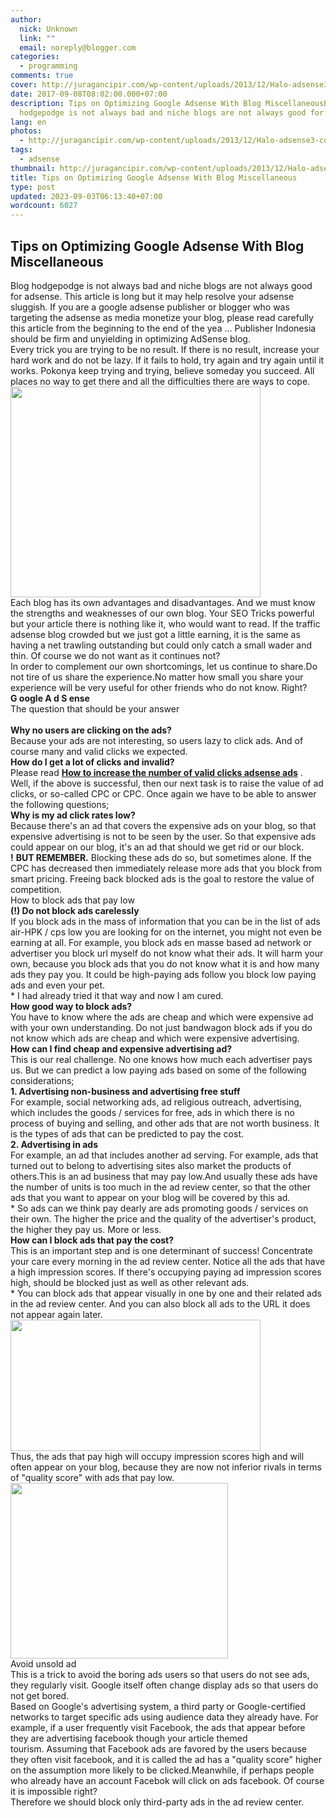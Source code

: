 ```yaml
---
author:
  nick: Unknown
  link: ""
  email: noreply@blogger.com
categories:
  - programming
comments: true
cover: http://juragancipir.com/wp-content/uploads/2013/12/Halo-adsense3-copy-300x254.jpg
date: 2017-09-08T08:02:00.000+07:00
description: Tips on Optimizing Google Adsense With Blog MiscellaneousBlog
  hodgepodge is not always bad and niche blogs are not always good for
lang: en
photos:
  - http://juragancipir.com/wp-content/uploads/2013/12/Halo-adsense3-copy-300x254.jpg
tags:
  - adsense
thumbnail: http://juragancipir.com/wp-content/uploads/2013/12/Halo-adsense3-copy-300x254.jpg
title: Tips on Optimizing Google Adsense With Blog Miscellaneous
type: post
updated: 2023-09-03T06:13:40+07:00
wordcount: 6027
---
```


<div dir="ltr">
<h2>Tips on Optimizing Google Adsense With Blog Miscellaneous</h2>
<div>
<div dir="ltr">Blog hodgepodge is not always bad and niche blogs are not always good for adsense.&nbsp;This article is long but it may help resolve your adsense sluggish.&nbsp;If you are a google adsense publisher or blogger who was targeting the adsense as media monetize your blog, please read carefully this article from the beginning to the end of the yea ... Publisher Indonesia should be firm and unyielding in optimizing AdSense blog.</div>
<div dir="ltr">Every trick you are trying to be no result.&nbsp;If there is no result, increase your hard work and do not be lazy.&nbsp;If it fails to hold, try again and try again until it works.&nbsp;Pokonya keep trying and trying, believe someday you succeed.&nbsp;All places no way to get there and all the difficulties there are ways to cope.<br>
<div><img src="http://juragancipir.com/wp-content/uploads/2013/12/Halo-adsense3-copy-300x254.jpg" sizes="(min-width: 400px) 400px, 100vw" alt="" width="400" height="337" /><img src="http://juragancipir.com/wp-content/uploads/2013/12/Halo-adsense3-copy-300x254.jpg" alt="" /><br>
</div>
<div>Each blog has its own advantages and disadvantages.&nbsp;And we must know the strengths and weaknesses of our own blog.&nbsp;Your SEO Tricks powerful but your article there is nothing like it, who would want to read.&nbsp;If the traffic adsense blog crowded but we just got a little earning, it is the same as having a net trawling outstanding but could only catch a small wader and thin.&nbsp;Of course we do not want as it continues not?</div>
<div>In order to complement our own shortcomings, let us continue to share.Do not tire of us share the experience.No matter how small you share your experience will be very useful for other friends who do not know.&nbsp;Right?</div>
<div><strong>G&nbsp;oogle&nbsp;A&nbsp;d&nbsp;S&nbsp;ense</strong></div>
<div>The question that should be your answer<br><strong><br></strong><strong>Why no users are clicking on the ads?</strong><br>Because your ads are not interesting, so users lazy to click ads.&nbsp;And of course many and valid clicks we expected.</div>
<div><strong>How do I get a lot of clicks and invalid?</strong><br>Please read&nbsp;<strong><a href="http://www.webmanajemen.com/search/?q=How+to+increase+the+number+of+valid+clicks+adsense+ads" target="_blank" rel="noopener noreferer nofollow">How to increase the number of valid clicks adsense ads</a></strong>&nbsp;.</div>
<div>Well, if the above is successful, then our next task is to raise the value of ad clicks, or so-called CPC or CPC.&nbsp;Once again we have to be able to answer the following questions;</div>
<div><strong>Why is my ad click rates low?</strong><br>Because there's an ad that covers the expensive ads on your blog, so that expensive advertising is not to be seen by the user.&nbsp;So that expensive ads could appear on our blog, it's an ad that should we get rid or our block.</div>
<div><strong>!</strong>&nbsp;<strong>BUT REMEMBER.</strong>&nbsp;Blocking these ads do so, but sometimes alone.&nbsp;If the CPC has decreased then immediately release more ads that you block from smart pricing.&nbsp;Freeing back blocked ads is the goal to restore the value of competition.</div>
<div>How to block ads that pay low</div>
<div><strong>(!)&nbsp;Do not block ads carelessly</strong><br>If you block ads in the mass of information that you can be in the list of ads air-HPK / cps low you are looking for on the internet, you might not even be earning at all.&nbsp;For example, you block ads en masse based ad network or advertiser you block url myself do not know what their ads.&nbsp;It will harm your own, because you block ads that you do not know what it is and how many ads they pay you.&nbsp;It could be high-paying ads follow you block low paying ads and even your pet.</div>
<div>* I had already tried it that way and now I am cured.</div>
<div><strong>How good way to block ads?</strong><br>You have to know where the ads are cheap and which were expensive ad with your own understanding.&nbsp;Do not just bandwagon block ads if you do not know which ads are cheap and which were expensive advertising.</div>
<div><strong>How can I find cheap and expensive advertising ad?</strong><br>This is our real challenge.&nbsp;No one knows how much each advertiser pays us.&nbsp;But we can predict a low paying ads based on some of the following considerations;</div>
<div><strong>1. Advertising non-business and advertising free stuff</strong><br>For example, social networking ads, ad religious outreach, advertising, which includes the goods / services for free, ads in which there is no process of buying and selling, and other ads that are not worth business.&nbsp;It is the types of ads that can be predicted to pay the cost.</div>
<div><strong>2. Advertising in ads</strong><br>For example, an ad that includes another ad serving.&nbsp;For example, ads that turned out to belong to advertising sites also market the products of others.This is an ad business that may pay low.And usually these ads have the number of units is too much in the ad review center, so that the other ads that you want to appear on your blog will be covered by this ad.</div>
<div>* So ads can we think pay dearly are ads promoting goods / services on their own.&nbsp;The higher the price and the quality of the advertiser's product, the higher they pay us.&nbsp;More or less.</div>
<div><strong>How can I block ads that pay the cost?</strong><br>This is an important step and is one determinant of success!&nbsp;Concentrate your care every morning in the ad review center.&nbsp;Notice all the ads that have a high impression scores.&nbsp;If there's occupying paying ad impression scores high, should be blocked just as well as other relevant ads.</div>
<div>* You can block ads that appear visually in one by one and their related ads in the ad review center.&nbsp;And you can also block all ads to the URL it does not appear again later.</div>
<div><img src="http://juragancipir.com/wp-content/uploads/2013/12/Cekal-Iklan-AdSense-300x158.png" sizes="(min-width: 400px) 400px, 100vw" alt="" width="400" height="210" /><img src="http://juragancipir.com/wp-content/uploads/2013/12/Cekal-Iklan-AdSense-300x158.png" alt="" /></div>
<div>Thus, the ads that pay high will occupy impression scores high and will often appear on your blog, because they are now not inferior rivals in terms of "quality score" with ads that pay low.</div>
<div><img src="http://juragancipir.com/wp-content/uploads/2013/12/Laporan-AdSense-Skor.jpg" sizes="(min-width: 348px) 348px, 100vw" alt="" width="348" height="281" /><img src="http://juragancipir.com/wp-content/uploads/2013/12/Laporan-AdSense-Skor.jpg" alt="" /></div>
<div>Avoid unsold ad</div>
<div>This is a trick to avoid the boring ads users so that users do not see ads, they regularly visit.&nbsp;Google itself often change display ads so that users do not get bored.</div>
<div>Based on Google's advertising system, a third party or Google-certified networks to target specific ads using audience data they already have.&nbsp;For example, if a user frequently visit Facebook, the ads that appear before they are advertising facebook though your article themed tourism.&nbsp;Assuming that Facebook ads are favored by the users because they often visit facebook, and it is called the ad has a "quality score" higher on the assumption more likely to be clicked.Meanwhile, if perhaps people who already have an account Facebok will click on ads facebook.&nbsp;Of course it is impossible right?</div>
<div>Therefore we should block only third-party ads in the ad review center.</div>
</div>
</div>
</div>